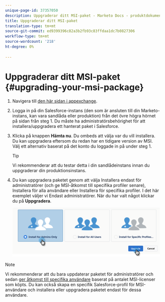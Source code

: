 ```yaml
---
unique-page-id: 37357050
description: Uppgraderar ditt MSI-paket - Marketo Docs - produktdokumentation
title: Uppgraderar ditt MSI-paket
translation-type: tm+mt
source-git-commit: ed9399396c82a3b2fb93c83ffdaa1dc7b0827306
workflow-type: tm+mt
source-wordcount: '218'
ht-degree: 0%

---
```



# Uppgraderar ditt MSI-paket {#upgrading-your-msi-package}

1. Navigera till [den här sidan i appexchange](https://appexchange.salesforce.com/listingDetail?listingId=a0N30000001SVZmEAO).

1. Logga in på din Salesforce-instans (den som är ansluten till din Marketo-instans, kan vara sandlåda eller produktion) från det övre högra hörnet på sidan från steg 1. Du måste ha administratörsbehörighet för att installera/uppgradera ett hanterat paket i Salesforce.

1. Klicka på knappen **Hämta nu**. Du ombeds att välja var du vill installera. Du kan uppgradera eftersom du redan har en tidigare version av MSI. Välj ett alternativ baserat på det konto du loggade in på under steg 1.

   >[!TIP]
   >
   >Vi rekommenderar att du testar detta i din sandlådeinstans innan du uppgraderar din produktionsinstans.

1. Du kan uppgradera paketet genom att välja Installera endast för administratörer (och ge MSI-åtkomst till specifika profiler senare), Installera för alla användare eller Installera för specifika profiler. I det här exemplet väljer vi Endast administratörer. När du har valt något klickar du på **Uppgradera**.

   ![](assets/four.png)

>[!NOTE]
>
>Vi rekommenderar att du bara uppdaterar paketet för administratörer och sedan [ger åtkomst till specifika användare](/help/marketo/product-docs/marketo-sales-insight/msi-for-salesforce/configuration/setting-up-sales-insight-for-your-team.md) baserat på antalet MSI-licenser som köpts. Du kan också skapa en specifik Salesforce-profil för MSI-användare och installera eller uppgradera paketet endast för dessa användare.
